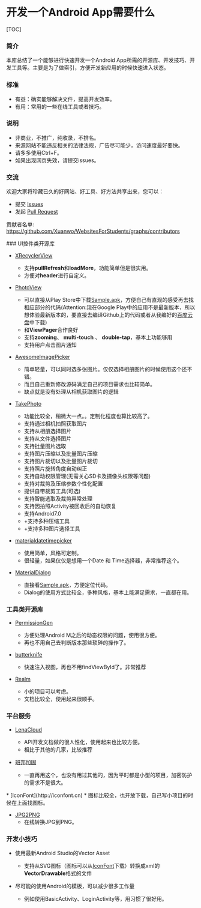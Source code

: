 开发一个Android App需要什么
===================

[TOC]

### 简介
本库总结了一个能够进行快速开发一个Android App所需的开源库、开发技巧、开发工具等。主要是为了做索引，方便开发新应用的时候快速进入状态。

###	标准
- 有益：确实能够解决文件，提高开发效率。
- 有用：常用的一些在线工具或者技巧。

### 说明
- 非商业，不推广，纯收录，不排名。
- 来源网站不能违反相关的法律法规，广告尽可能少，访问速度最好要快。
- 请多多使用Ctrl+F。
- 如果出现网页失效，请提交issues。

### 交流
欢迎大家将珍藏已久的好网站、好工具、好方法共享出来，您可以：

* 提交 [Issues](https://github.com/liangpengfei/WebsitesForStudents/issues/new)
* 发起 [Pull Request](https://github.com/Xuanwo/WebsitesForStudents/compare)

贡献者名单: https://github.com/Xuanwo/WebsitesForStudents/graphs/contributors

<div id="1.1"></div>
### UI控件类开源库

* [XRecyclerView](https://github.com/jianghejie/XRecyclerView) 
	* 支持**pullRefresh**和**loadMore**，功能简单但是很实用。
	* 方便对**header**进行自定义。
* [PhotoView](https://github.com/chrisbanes/PhotoView)
	* 可以直接从Play Store中下载[Sample.apk](https://play.google.com/store/apps/details?id=uk.co.senab.photoview.sample)，方便自己有直观的感受再去找相应部分的代码(Attention:现在Google Play中的应用不是最新版本，所以想体验最新版本的，要直接去编译Github上的代码或者从我编好的[百度云盘](https://pan.baidu.com/s/1eSiQCIu)中下载)
	* 和**ViewPager**合作良好
	* 支持**zooming**、 **multi-touch**  、 **double-tap**，基本上功能够用
	* 支持用户点击图片通知

* [AwesomeImagePicker](https://github.com/myinnos/AwesomeImagePicker)
	* 简单轻量，可以同时选多张图片。仅仅选择相册图片的时候使用这个还不错。
	* 而且自己重新修改源码满足自己的项目需求也比较简单。
	* 缺点就是没有处理从相机获取图片的逻辑

* [TakePhoto](https://github.com/crazycodeboy/TakePhoto)
	* 功能比较全，稍微大一点。。定制化程度也算比较高了。
	- 支持通过相机拍照获取图片
	- 支持从相册选择图片
	- 支持从文件选择图片  
	- 支持批量图片选取
	- 支持图片压缩以及批量图片压缩
	- 支持图片裁切以及批量图片裁切
	- 支持照片旋转角度自动纠正
	- 支持自动权限管理(无需关心SD卡及摄像头权限等问题)
	- 支持对裁剪及压缩参数个性化配置  
	- 提供自带裁剪工具(可选)  
	- 支持智能选取及裁剪异常处理
	- 支持因拍照Activity被回收后的自动恢复   
	- 支持Android7.0
	- +支持多种压缩工具
	- +支持多种图片选择工具
	
* [materialdatetimepicker](https://github.com/wdullaer/MaterialDateTimePicker)
	* 使用简单，风格可定制。
	* 很轻量，如果仅仅是想用一个Date 和 Time选择器，非常推荐这个。

* [MaterialDialog](https://github.com/afollestad/material-dialogs)
	* 直接看[Sample.apk](https://github.com/afollestad/material-dialogs/blob/master/sample/sample.apk)，方便定位代码。
	* Dialog的使用方式比较全，多种风格，基本上能满足需求，一直都在用。



### 工具类开源库
* [PermissionGen](https://github.com/lovedise/PermissionGen)
	* 方便处理Android M之后的动态权限的问题，使用很方便。
	* 再也不用自己去判断版本那些琐碎的操作了。

* [butterknife](https://github.com/JakeWharton/butterknife)
	* 快速注入视图，再也不用findViewById了。非常推荐
* [Realm](https://realm.io/cn/)
	* 小的项目可以考虑。
	* 文档比较全，使用起来很顺手。

### 平台服务
* [LenaCloud](http://leancloud.cn)
	* API开发文档做的很人性化，使用起来也比较方便。
	* 相比于其他的几家，比较推荐

* [班邦加固](https://www.bangcle.com)
	* 一直再用这个，也没有用过其他的，因为平时都是小型的项目，加密防护的需求不是很大。

<div id="3.3"></div>
* [IconFont](http://iconfont.cn)
	* 图标比较全，也开放下载，自己写小项目的时候在上面找图标。

* [JPG2PNG](http://jpg2png.com)
	* 在线转换JPG到PNG。

### 开发小技巧
* 使用最新Android Studio的Vector Asset
	* 支持从SVG图标（图标可以从[IconFont](#3.3)下载）转换成xml的**VectorDrawable**格式的文件

* 尽可能的使用Android的模板，可以减少很多工作量
	* 例如使用BasicActivity、LoginActivity等，用习惯了很好用。